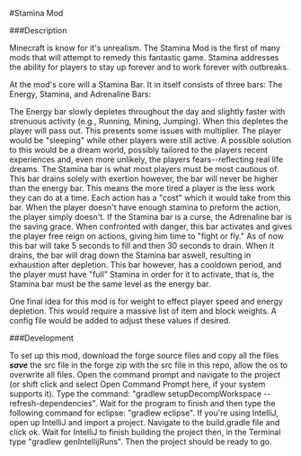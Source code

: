 #Stamina Mod

###Description
  
  Minecraft is know for it's unrealism. The Stamina Mod is the first of many mods that will attempt to remedy this fantastic game. Stamina addresses the ability for players to stay up forever and to work forever with outbreaks.
  
  At the mod's core will a Stamina Bar. It in itself consists of three bars: The Energy, Stamina, and Adrenaline Bars:
  
  The Energy bar slowly depletes throughout the day and slightly faster with strenuous activity (e.g., Running, Mining, Jumping). When this depletes the player will pass out. This presents some issues with multiplier. The player would be "sleeping" while other players were still active. A possible solution to this would be a dream world, possibly tailored to the players recent experiences and, even more unlikely, the players fears--reflecting real life dreams.
  The Stamina bar is what most players must be most cautious of. This bar drains solely with exertion however, the bar will never be higher than the energy bar. This means the more tired a player is the less work they can do at a time. Each action has a "cost" which it would take from this bar. When the player doesn't have enough stamina to preform the action, the player simply doesn't. 
  If the Stamina bar is a curse, the Adrenaline bar is the saving grace. When confronted with danger, this bar activates and gives the player free reign on actions, giving him time to "fight or fly." As of now this bar will take 5 seconds to fill and then 30 seconds to drain. When it drains, the bar will drag down the Stamina bar aswell, resulting in exhaustion after depletion. This bar however, has a cooldown period, and the player must have "full" Stamina in order for it to activate, that is, the Stamina bar must be the same level as the energy bar.
  
  One final idea for this mod is for weight to effect player speed and energy depletion. This would require a massive list of item and block weights. A config file would be added to adjust these values if desired.
  
###Development

  To set up this mod, download the forge source files and copy all the files __*save*__ the src file in the forge zip with the src file in this repo, allow the os to overwrite all files. Open the command prompt and navigate to the project (or shift click and select Open Command Prompt here, if your system supports it). Type the command: "gradlew setupDecompWorkspace --refresh-dependencies". Wait for the program to finish and then type the following command for eclipse: "gradlew eclipse". If you're using IntelliJ, open up IntelliJ and import a project. Navigate to the build.gradle file and click ok. Wait for IntelliJ to finish building the project then, in the Terminal type "gradlew genIntellijRuns". Then the project should be ready to go.
